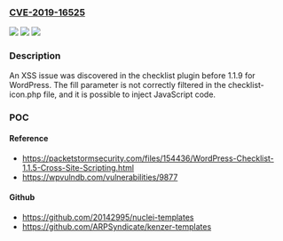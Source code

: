 ### [CVE-2019-16525](https://cve.mitre.org/cgi-bin/cvename.cgi?name=CVE-2019-16525)
![](https://img.shields.io/static/v1?label=Product&message=n%2Fa&color=blue)
![](https://img.shields.io/static/v1?label=Version&message=n%2Fa&color=blue)
![](https://img.shields.io/static/v1?label=Vulnerability&message=n%2Fa&color=brighgreen)

### Description

An XSS issue was discovered in the checklist plugin before 1.1.9 for WordPress. The fill parameter is not correctly filtered in the checklist-icon.php file, and it is possible to inject JavaScript code.

### POC

#### Reference
- https://packetstormsecurity.com/files/154436/WordPress-Checklist-1.1.5-Cross-Site-Scripting.html
- https://wpvulndb.com/vulnerabilities/9877

#### Github
- https://github.com/20142995/nuclei-templates
- https://github.com/ARPSyndicate/kenzer-templates


